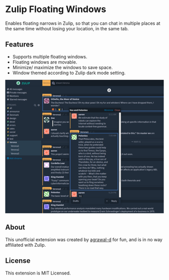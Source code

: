 # Zulip Floating Windows

Enables floating narrows in Zulip, so that you can chat in multiple places at the same time without losing your location, in the same tab.

## Features

* Supports multiple floating windows.
* Floating windows are movable.
* Minimize/ maximize the windows to save space.
* Window themed according to Zulip dark mode setting.


![Demo](screenshots/ext-screenshot.png)

## About

This unofficial extension was created by [agrawal-d](https://github.com/agrawal-d) for fun, and is in no way affiliated with Zulip.

## License

This extension is MIT Licensed.
